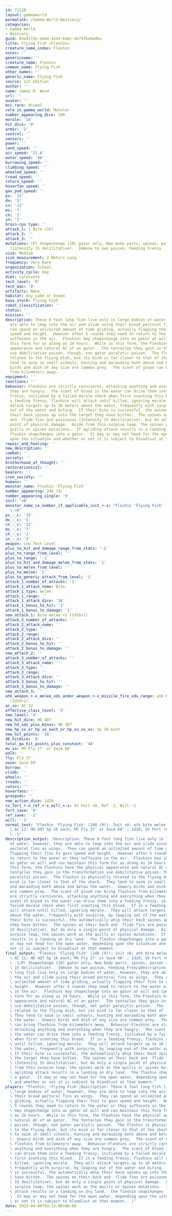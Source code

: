 ```yaml
---
id: 71220
layout: gammaworld
permalink: /Gamma-World-Bestiary/
categories:
- Gamma World
- Bestiary
guid: 05ad172e-ebda-41e4-b4dc-de73fba9a46a
title: Flying Fish «Fleshin»
creature_name_index: Fleshin
notes: ''
genericname: ''
creature_name: Fleshin
common_name: Flying Fish
other_names: ''
generic_name: Flying Fish
source: 1st Edition
author: ''
name: James M. Ward
url: ''
avatar: ''
mcc_race: Animal
role_in_gamma_world: Monster
number_appearing_dice: 2d8
morale: '14'
hit_dice: '8'
armor: '2'
control: ''
sensors: ''
power: ''
land_speed: ''
air_speed: '21.6'
water_speed: '48'
burrowing_speed: ''
climbing_speed: ''
wheeled_speed: ''
tread_speed: ''
rotors_speed: ''
hoverfan_speed: ''
gav_pod_speed: ''
ps: '15'
dx: '5'
cn: '12'
ms: '7'
ch: '2'
in: '2'
brain-cpu type: ''
attack_1: 1 Bite (16)
attack_2: ''
attack_3: ''
mutations: (P) Shapechange (10) gator only, New body parts, spines, poison spines
  (intensity 15 delilitative).  Immune to own poison, Feeding Frenzy
size: Medium
size_measurement: 2 Meters Long
frequency: Very Rare
organization: School
activity_cycle: Day
diet: Carnivore
tech_level: '0'
tech_max: '0'
artifacts: None
habitat: Any Lake or Ocean
base_stock: Flying Fish
robot_classification: ''
status: ''
mission: ''
description: These 6 foot long fish live only in large bodies of water, however, they
  are able to leap into the air and slide using their broad pectoral fins as wings.  They
  can spend an unlimited amount of time gliding, actually flapping their fins to gain
  speed and height.  However after 5 rounds they need to return to the water or they
  suffocate in the air.  Fleshins may shapechange into an gator at will and can maintain
  this form for as along as 24 hours.  While in this form, the Fleshins have the physical
  appearance and natural AC of an gator.  The tentacles they gain in the transformation
  use debilitative poison, though, not gator paralytic poison.  The fleshin is physically
  related to the flying dish, but its mind is far closer to that of the shark.  They
  tend to swim in small schools, hunting and marauding both above and below the water.  Unwary
  birds and dish of any size are common prey.  The scent of glood can bring fleshins
  from kilometers away.
equipment: ''
reactions: ''
behavior: Fleshins are strictly carnivores, attacking anything and everything when
  they are hungry.  The scent of blood in the water can drive them into a feeding
  frenzy, initiated by a failed morale check when first scenting this blood.  If in
  a feeding frenzy, fleshins will attack until killed, ignoring morale.  They will
  attack targets up to 10 meters above the water, frequently with surpirse, by leaping
  out of the water and biting.  If their bite is successful, the automatically whip
  their back spines up into the target they have bitten.  The spines on their back
  and  flide fins are poisonous (Intensity 15 devilitative), but do only a single
  point of physical damage.  Aside from this surpise leap, the spines work as the
  quills or spines mutations.  If agliding attack results in a landing on dry land.  the
  fleshin shapchanges into a gator.  It may or may not head for the open water, depending
  upon the situation and whether or not it is subject to bloodlust at that moment.
repair_and_healing: ''
new_description: ''
combat: ''
society: ''
brotherhood_of_thought: ''
restorationsist: ''
healers: ''
iron_society: ''
humans: ''
monster_name: Fleshin 'Flying Fish'
number_appearing: 2d8 (9)
number_appearing_single: '9'
init: '+0'
monster_name_xx_number_if_applicable_init_+-x: "Fleshin 'Flying Fish' (2d8 (9)): Init\
  \ +0"
ps_-_c: '15'
dx_-_c: '5'
cn_-_c: '12'
ms_-_c: '7'
ch_-_c: '2'
in_-_c: '2'
weapon: Low Tech Level
plus_to_hit_and_damage_range_from_stats: '-2'
plus_to_range_from_level: ''
plus_to_range: '-1'
plus_to_hit_and_damage_melee_from_stats: '1'
plus_to_melee_from_level: ''
plus_to_melee: '2'
plus_to_generic_attack_from_level: '1'
attack_1_number_of_attacks: '1'
attack_1_attack_name: Bite
attack_1_type: melee
attack_1_range: ''
attack_1_attack_dice: '16'
attack_1_bonus_to_hit: '2'
attack_1_bonus_to_damage: '1'
new_attack_1: Bite melee +2 (1d16+1)
attack_2_number_of_attacks: ''
attack_2_attack_name: ''
attack_2_type: ''
attack_2_range: ''
attack_2_attack_dice: ''
attack_2_bonus_to_hit: ''
attack_2_bonus_to_damage: ''
new_attack_2: ''
attack_3_number_of_attacks: ''
attack_3_attack_name: ''
attack_3_type: ''
attack_3_range: ''
attack_3_attack_dice: ''
attack_3_bonus_to_hit: ''
attack_3_bonus_to_damage: ''
new_attack_3: ''
atk_weapon_+-x_melee_xdx_andor_weapon_+-x_missile_fire_xdx_range: atk bite melee +2
  (1d16+1)
ac_xx: AC 12
effective_class_level: '2'
new_level: '4'
new_hit_dice: HD 4D7
new_hd_xdx_plus_minus: HD 4D7
new_hp_xx_or_hp_xx_each_or_hp_xx_xx_xx: hp 16 each
new_hit_points: '16'
d6_hitdice: '8'
total_gw_hit_points_plus_constant: '48'
mv_xx: MV Fly 27' or Swim 60'
walk: ''
fly: Fly 27'
swim: Swim 60'
burrow: ''
climb: ''
wheels: ''
treads: ''
rotors: ''
hoverfans: ''
gravpods: ''
new_action_dice: 1d20
sv_fort_+-x_ref_+-x_will_+-x: SV Fort +0, Ref -2, Will -1
fort_save: '0'
ref_save: '-2'
will: '-1'
normal_text: "Fleshin 'Flying Fish' (2d8 (9)): Init +0; atk bite melee +2 (1d16+1);\
  \ AC 12; HD 4D7 hp 16 each; MV Fly 27' or Swim 60' ; 1d20; SV Fort +0, Ref -2, Will\
  \ -1"
description_output: 'Description: These 6 foot long fish live only in large bodies
  of water, however, they are able to leap into the air and slide using their broad
  pectoral fins as wings.  They can spend an unlimited amount of time gliding, actually
  flapping their fins to gain speed and height.  However after 5 rounds they need
  to return to the water or they suffocate in the air.  Fleshins may shapechange into
  an gator at will and can maintain this form for as along as 24 hours.  While in
  this form, the Fleshins have the physical appearance and natural AC of an gator.  The
  tentacles they gain in the transformation use debilitative poison, though, not gator
  paralytic poison.  The fleshin is physically related to the flying dish, but its
  mind is far closer to that of the shark.  They tend to swim in small schools, hunting
  and marauding both above and below the water.  Unwary birds and dish of any size
  are common prey.  The scent of glood can bring fleshins from kilometers away.  Behavior:Fleshins
  are strictly carnivores, attacking anything and everything when they are hungry.  The
  scent of blood in the water can drive them into a feeding frenzy, initiated by a
  failed morale check when first scenting this blood.  If in a feeding frenzy, fleshins
  will attack until killed, ignoring morale.  They will attack targets up to 10 meters
  above the water, frequently with surpirse, by leaping out of the water and biting.  If
  their bite is successful, the automatically whip their back spines up into the target
  they have bitten.  The spines on their back and  flide fins are poisonous (Intensity
  15 devilitative), but do only a single point of physical damage.  Aside from this
  surpise leap, the spines work as the quills or spines mutations.  If agliding attack
  results in a landing on dry land.  the fleshin shapchanges into a gator.  It may
  or may not head for the open water, depending upon the situation and whether or
  not it is subject to bloodlust at that moment.'
final_output: "Fleshin 'Flying Fish' (2d8 (9)): Init +0; atk bite melee +2 (1d16+1);\
  \ AC 12; HD 4D7 hp 16 each; MV Fly 27' or Swim 60' ; 1d20; SV Fort +0, Ref -2, Will\
  \ -1(P) Shapechange (10) gator only, New body parts, spines, poison spines (intensity\
  \ 15 delilitative).  Immune to own poison, Feeding FrenzyDescription: These 6 foot\
  \ long fish live only in large bodies of water, however, they are able to leap into\
  \ the air and slide using their broad pectoral fins as wings.  They can spend an\
  \ unlimited amount of time gliding, actually flapping their fins to gain speed and\
  \ height.  However after 5 rounds they need to return to the water or they suffocate\
  \ in the air.  Fleshins may shapechange into an gator at will and can maintain this\
  \ form for as along as 24 hours.  While in this form, the Fleshins have the physical\
  \ appearance and natural AC of an gator.  The tentacles they gain in the transformation\
  \ use debilitative poison, though, not gator paralytic poison.  The fleshin is physically\
  \ related to the flying dish, but its mind is far closer to that of the shark. \
  \ They tend to swim in small schools, hunting and marauding both above and below\
  \ the water.  Unwary birds and dish of any size are common prey.  The scent of glood\
  \ can bring fleshins from kilometers away.  Behavior:Fleshins are strictly carnivores,\
  \ attacking anything and everything when they are hungry.  The scent of blood in\
  \ the water can drive them into a feeding frenzy, initiated by a failed morale check\
  \ when first scenting this blood.  If in a feeding frenzy, fleshins will attack\
  \ until killed, ignoring morale.  They will attack targets up to 10 meters above\
  \ the water, frequently with surpirse, by leaping out of the water and biting. \
  \ If their bite is successful, the automatically whip their back spines up into\
  \ the target they have bitten.  The spines on their back and  flide fins are poisonous\
  \ (Intensity 15 devilitative), but do only a single point of physical damage.  Aside\
  \ from this surpise leap, the spines work as the quills or spines mutations.  If\
  \ agliding attack results in a landing on dry land.  the fleshin shapchanges into\
  \ a gator.  It may or may not head for the open water, depending upon the situation\
  \ and whether or not it is subject to bloodlust at that moment."
players: "Fleshin; 'Flying Fish';Description: These 6 foot long fish live only in\
  \ large bodies of water, however, they are able to leap into the air and slide using\
  \ their broad pectoral fins as wings.  They can spend an unlimited amount of time\
  \ gliding, actually flapping their fins to gain speed and height.  However after\
  \ 5 rounds they need to return to the water or they suffocate in the air.  Fleshins\
  \ may shapechange into an gator at will and can maintain this form for as along\
  \ as 24 hours.  While in this form, the Fleshins have the physical appearance and\
  \ natural AC of an gator.  The tentacles they gain in the transformation use debilitative\
  \ poison, though, not gator paralytic poison.  The fleshin is physically related\
  \ to the flying dish, but its mind is far closer to that of the shark.  They tend\
  \ to swim in small schools, hunting and marauding both above and below the water.\
  \  Unwary birds and dish of any size are common prey.  The scent of glood can bring\
  \ fleshins from kilometers away.  Behavior:Fleshins are strictly carnivores, attacking\
  \ anything and everything when they are hungry.  The scent of blood in the water\
  \ can drive them into a feeding frenzy, initiated by a failed morale check when\
  \ first scenting this blood.  If in a feeding frenzy, fleshins will attack until\
  \ killed, ignoring morale.  They will attack targets up to 10 meters above the water,\
  \ frequently with surpirse, by leaping out of the water and biting.  If their bite\
  \ is successful, the automatically whip their back spines up into the target they\
  \ have bitten.  The spines on their back and  flide fins are poisonous (Intensity\
  \ 15 devilitative), but do only a single point of physical damage.  Aside from this\
  \ surpise leap, the spines work as the quills or spines mutations.  If agliding\
  \ attack results in a landing on dry land.  the fleshin shapchanges into a gator.\
  \  It may or may not head for the open water, depending upon the situation and whether\
  \ or not it is subject to bloodlust at that moment.  |"
date: 2023-04-06T03:13:00+00:00
---
```

</br>